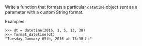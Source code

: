 Write a function that formats a particular `datetime` object sent as a parameter with a custom String format.

Examples:

```
>>> dt = datetime(2016, 1, 5, 13, 30)
>>> format_datetime(dt)
"Tuesday January 05th, 2016 at 13:30 hs"
```
